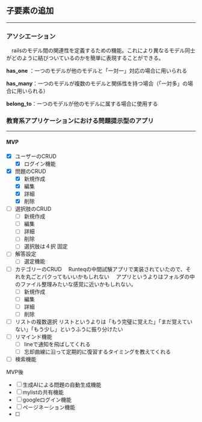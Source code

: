 ## 子要素の追加

------

### アソシエーション

　railsのモデル間の関連性を定義するための機能。これにより異なるモデル同士がどのように結びついているのかを簡単に表現することができる。

**has_one** ：一つのモデルが他のモデルと「一対一」対応の場合に用いられる

**has_many**：一つのモデルが複数のモデルと関係性を持つ場合（「一対多」の場合に用いられる）

**belong_to**：一つのモデルが他のモデルに属する場合に使用する



### 教育系アプリケーションにおける問題提示型のアプリ

------

#### MVP

- [x] ユーザーのCRUD
  - [x] ログイン機能
- [x] 問題のCRUD
  - [x] 新規作成
  - [x] 編集
  - [x] 詳細
  - [x] 削除
- [ ] 選択肢のCRUD
  - [ ] 新規作成
  - [ ] 編集
  - [ ] 詳細
  - [ ] 削除
  - [ ] 選択肢は４択 固定
- [ ] 解答設定
  - [ ] 選定機能
- [ ] カテゴリーのCRUD
  　Runteqの中間試験アプリで実装されていたので、それを丸ごとパクってもいいかもしれない
  　アプリというよりはフォルダの中のファイル整理みたいな感覚に近いかもしれない。
  - [ ] 新規作成
  - [ ] 編集
  - [ ] 詳細
  - [ ] 削除
- [ ] リストの複数選択
    リストというよりは「もう完璧に覚えた」「まだ覚えていない」「もう少し」というふうに振り分けたい
- [ ] リマインド機能
  - [ ] lineで通知を飛ばしてくれる
  - [ ] 忘却曲線に沿って定期的に復習するタイミングを教えてくれる
- [ ] 検索機能

MVP後

- [ ] 生成AIによる問題の自動生成機能
- [ ] mylistの共有機能
- [ ] googleログイン機能
- [ ] ページネーション機能
- [ ] 
